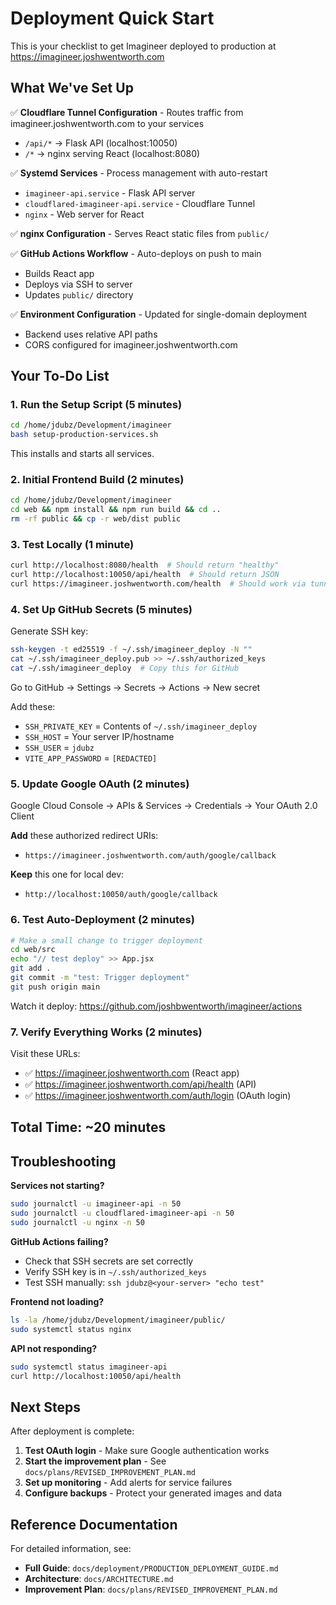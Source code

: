 # Deployment Quick Start

This is your checklist to get Imagineer deployed to production at https://imagineer.joshwentworth.com

## What We've Set Up

✅ **Cloudflare Tunnel Configuration** - Routes traffic from imagineer.joshwentworth.com to your services
- `/api/*` → Flask API (localhost:10050)
- `/*` → nginx serving React (localhost:8080)

✅ **Systemd Services** - Process management with auto-restart
- `imagineer-api.service` - Flask API server
- `cloudflared-imagineer-api.service` - Cloudflare Tunnel
- `nginx` - Web server for React

✅ **nginx Configuration** - Serves React static files from `public/`

✅ **GitHub Actions Workflow** - Auto-deploys on push to main
- Builds React app
- Deploys via SSH to server
- Updates `public/` directory

✅ **Environment Configuration** - Updated for single-domain deployment
- Backend uses relative API paths
- CORS configured for imagineer.joshwentworth.com

## Your To-Do List

### 1. Run the Setup Script (5 minutes)

```bash
cd /home/jdubz/Development/imagineer
bash setup-production-services.sh
```

This installs and starts all services.

### 2. Initial Frontend Build (2 minutes)

```bash
cd /home/jdubz/Development/imagineer
cd web && npm install && npm run build && cd ..
rm -rf public && cp -r web/dist public
```

### 3. Test Locally (1 minute)

```bash
curl http://localhost:8080/health  # Should return "healthy"
curl http://localhost:10050/api/health  # Should return JSON
curl https://imagineer.joshwentworth.com/health  # Should work via tunnel
```

### 4. Set Up GitHub Secrets (5 minutes)

Generate SSH key:
```bash
ssh-keygen -t ed25519 -f ~/.ssh/imagineer_deploy -N ""
cat ~/.ssh/imagineer_deploy.pub >> ~/.ssh/authorized_keys
cat ~/.ssh/imagineer_deploy  # Copy this for GitHub
```

Go to GitHub → Settings → Secrets → Actions → New secret

Add these:
- `SSH_PRIVATE_KEY` = Contents of `~/.ssh/imagineer_deploy`
- `SSH_HOST` = Your server IP/hostname
- `SSH_USER` = `jdubz`
- `VITE_APP_PASSWORD` = `[REDACTED]`

### 5. Update Google OAuth (2 minutes)

Google Cloud Console → APIs & Services → Credentials → Your OAuth 2.0 Client

**Add** these authorized redirect URIs:
- `https://imagineer.joshwentworth.com/auth/google/callback`

**Keep** this one for local dev:
- `http://localhost:10050/auth/google/callback`

### 6. Test Auto-Deployment (2 minutes)

```bash
# Make a small change to trigger deployment
cd web/src
echo "// test deploy" >> App.jsx
git add .
git commit -m "test: Trigger deployment"
git push origin main
```

Watch it deploy: https://github.com/joshbwentworth/imagineer/actions

### 7. Verify Everything Works (2 minutes)

Visit these URLs:
- ✅ https://imagineer.joshwentworth.com (React app)
- ✅ https://imagineer.joshwentworth.com/api/health (API)
- ✅ https://imagineer.joshwentworth.com/auth/login (OAuth login)

## Total Time: ~20 minutes

## Troubleshooting

**Services not starting?**
```bash
sudo journalctl -u imagineer-api -n 50
sudo journalctl -u cloudflared-imagineer-api -n 50
sudo journalctl -u nginx -n 50
```

**GitHub Actions failing?**
- Check that SSH secrets are set correctly
- Verify SSH key is in `~/.ssh/authorized_keys`
- Test SSH manually: `ssh jdubz@<your-server> "echo test"`

**Frontend not loading?**
```bash
ls -la /home/jdubz/Development/imagineer/public/
sudo systemctl status nginx
```

**API not responding?**
```bash
sudo systemctl status imagineer-api
curl http://localhost:10050/api/health
```

## Next Steps

After deployment is complete:

1. **Test OAuth login** - Make sure Google authentication works
2. **Start the improvement plan** - See `docs/plans/REVISED_IMPROVEMENT_PLAN.md`
3. **Set up monitoring** - Add alerts for service failures
4. **Configure backups** - Protect your generated images and data

## Reference Documentation

For detailed information, see:
- **Full Guide**: `docs/deployment/PRODUCTION_DEPLOYMENT_GUIDE.md`
- **Architecture**: `docs/ARCHITECTURE.md`
- **Improvement Plan**: `docs/plans/REVISED_IMPROVEMENT_PLAN.md`
